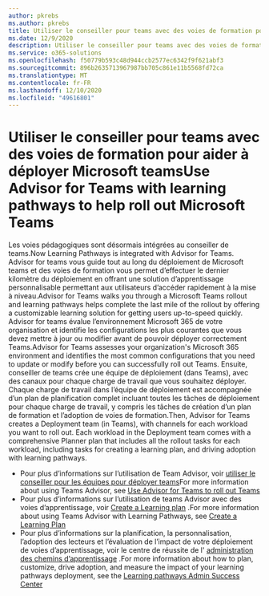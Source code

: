 ```yaml
---
author: pkrebs
ms.author: pkrebs
title: Utiliser le conseiller pour teams avec des voies de formation pour aider à déployer Microsoft teams
ms.date: 12/9/2020
description: Utiliser le conseiller pour teams avec des voies de formation pour aider à déployer Microsoft teams
ms.service: o365-solutions
ms.openlocfilehash: f50779b593c48d944ccb2577ec6342f9f621abf3
ms.sourcegitcommit: 896b2635713967987bb705c861e11b5568fd72ca
ms.translationtype: MT
ms.contentlocale: fr-FR
ms.lasthandoff: 12/10/2020
ms.locfileid: "49616801"
---
```

# <a name="use-advisor-for-teams-with-learning-pathways-to-help-roll-out-microsoft-teams"></a><span data-ttu-id="58576-103">Utiliser le conseiller pour teams avec des voies de formation pour aider à déployer Microsoft teams</span><span class="sxs-lookup"><span data-stu-id="58576-103">Use Advisor for Teams with learning pathways to help roll out Microsoft Teams</span></span>
<span data-ttu-id="58576-104">Les voies pédagogiques sont désormais intégrées au conseiller de teams.</span><span class="sxs-lookup"><span data-stu-id="58576-104">Now Learning Pathways is integrated with Advisor for Teams.</span></span> <span data-ttu-id="58576-105">Advisor for teams vous guide tout au long du déploiement de Microsoft teams et des voies de formation vous permet d’effectuer le dernier kilomètre du déploiement en offrant une solution d’apprentissage personnalisable permettant aux utilisateurs d’accéder rapidement à la mise à niveau.</span><span class="sxs-lookup"><span data-stu-id="58576-105">Advisor for Teams walks you through a Microsoft Teams rollout and learning pathways helps complete the last mile of the rollout by offering a customizable learning solution for getting users up-to-speed quickly.</span></span> <span data-ttu-id="58576-106">Advisor for teams évalue l’environnement Microsoft 365 de votre organisation et identifie les configurations les plus courantes que vous devez mettre à jour ou modifier avant de pouvoir déployer correctement Teams.</span><span class="sxs-lookup"><span data-stu-id="58576-106">Advisor for Teams assesses your organization's Microsoft 365 environment and identifies the most common configurations that you need to update or modify before you can successfully roll out Teams.</span></span> <span data-ttu-id="58576-107">Ensuite, conseiller de teams crée une équipe de déploiement (dans Teams), avec des canaux pour chaque charge de travail que vous souhaitez déployer. Chaque charge de travail dans l’équipe de déploiement est accompagnée d’un plan de planification complet incluant toutes les tâches de déploiement pour chaque charge de travail, y compris les tâches de création d’un plan de formation et l’adoption de voies de formation.</span><span class="sxs-lookup"><span data-stu-id="58576-107">Then, Advisor for Teams creates a Deployment team (in Teams), with channels for each workload you want to roll out. Each workload in the Deployment team comes with a comprehensive Planner plan that includes all the rollout tasks for each workload, including tasks for creating a learning plan, and driving adoption with learning pathways.</span></span>

- <span data-ttu-id="58576-108">Pour plus d’informations sur l’utilisation de Team Advisor, voir [utiliser le conseiller pour les équipes pour déployer teams](https://docs.microsoft.com/microsoftteams/use-advisor-teams-roll-out)</span><span class="sxs-lookup"><span data-stu-id="58576-108">For more information about using Teams Advisor, see [Use Advisor for Teams to roll out Teams](https://docs.microsoft.com/microsoftteams/use-advisor-teams-roll-out)</span></span>
- <span data-ttu-id="58576-109">Pour plus d’informations sur l’utilisation de teams Advisor avec des voies d’apprentissage, voir [Create a Learning plan](https://docs.microsoft.com/microsoftteams/use-advisor-teams-roll-out#create-a-learning-plan) .</span><span class="sxs-lookup"><span data-stu-id="58576-109">For more information about using Teams Advisor with Learning Pathways, see [Create a Learning Plan](https://docs.microsoft.com/microsoftteams/use-advisor-teams-roll-out#create-a-learning-plan)</span></span>
- <span data-ttu-id="58576-110">Pour plus d’informations sur la planification, la personnalisation, l’adoption des lecteurs et l’évaluation de l’impact de votre déploiement de voies d’apprentissage, voir le centre de réussite de l' [administration des chemins d’apprentissage](custom_successcenter.md) .</span><span class="sxs-lookup"><span data-stu-id="58576-110">For more information about how to plan, customize, drive adoption, and measure the impact of your learning pathways deployment, see the [Learning pathways Admin Success Center](custom_successcenter.md)</span></span>